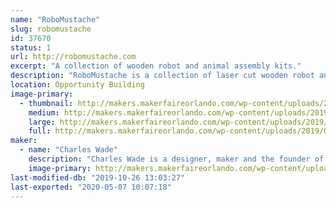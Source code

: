 ```yaml
---
name: "RoboMustache"
slug: robomustache
id: 37670
status: 1
url: http://robomustache.com
excerpt: "A collection of wooden robot and animal assembly kits."
description: "RoboMustache is a collection of laser cut wooden robot and animal assembly kits, accessories and more."
location: Opportunity Building
image-primary:
  - thumbnail: http://makers.makerfaireorlando.com/wp-content/uploads/2019/09/wade-2-1-150x150.jpg
    medium: http://makers.makerfaireorlando.com/wp-content/uploads/2019/09/wade-2-1-300x200.jpg
    large: http://makers.makerfaireorlando.com/wp-content/uploads/2019/09/wade-2-1-1024x682.jpg
    full: http://makers.makerfaireorlando.com/wp-content/uploads/2019/09/wade-2-1.jpg
maker:
  - name: "Charles Wade"
    description: "Charles Wade is a designer, maker and the founder of RoboMustache. "
    image-primary: http://makers.makerfaireorlando.com/wp-content/uploads/2015/06/20150612_112453-SQUARE-1024x1024.jpg
last-modified-db: "2019-10-26 13:03:27"
last-exported: "2020-05-07 10:07:18"
---
```

